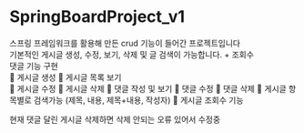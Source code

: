 # SpringBoardProject_v1

스프링 프레임워크를 활용해 만든 crud 기능이 들어간 프로젝트입니다  
기본적인 게시글 생성, 수정, 보기, 삭제 및 글 검색이 가능합니다. + 조회수  
댓글 기능 구현  
🍳 게시글 생성
🍳 게시글 목록 보기  
🍳 게시글 수정
🍳 게시글 삭제
🍳 댓글 작성 및 보기
🍳 댓글 수정
🍳 댓글 삭제
🍳 게시글 항목별로 검색가능 (제목, 내용, 제목+내용, 작성자)
🍳 게시글 조회수 기능
  
현재 댓글 달린 게시글 삭제하면 삭제 안되는 오류 있어서 수정중 
